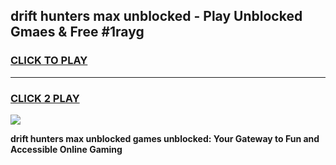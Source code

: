 
## drift hunters max unblocked - Play Unblocked Gmaes & Free #1rayg
<h3>
<a href="https://news.freeplayer.one?title=drift_hunters_max_unblocked&ref=24F">CLICK TO PLAY</a></h3>
<hr>

<h3>
<a href="https://news.freeplayer.one?title=drift_hunters_max_unblocked&ref=24F">CLICK 2 PLAY</a>
  
</h3>

<a href="https://news.freeplayer.one?title=drift_hunters_max_unblocked&ref=24F/"><img src="https://clearcache.store/games.png"></a>


**drift hunters max unblocked games unblocked: Your Gateway to Fun and Accessible Online Gaming**
